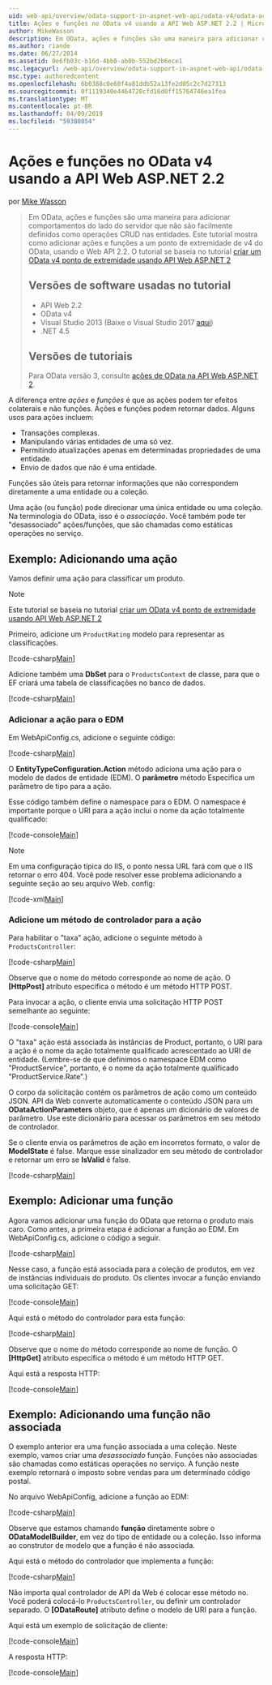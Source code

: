 ```yaml
---
uid: web-api/overview/odata-support-in-aspnet-web-api/odata-v4/odata-actions-and-functions
title: Ações e funções no OData v4 usando a API Web ASP.NET 2.2 | Microsoft Docs
author: MikeWasson
description: Em OData, ações e funções são uma maneira para adicionar comportamentos do lado do servidor que não são facilmente definidos como operações CRUD nas entidades. Este tutorial mostra como...
ms.author: riande
ms.date: 06/27/2014
ms.assetid: 0e6fb03c-b16d-4bb0-ab0b-552bd2b6ece1
msc.legacyurl: /web-api/overview/odata-support-in-aspnet-web-api/odata-v4/odata-actions-and-functions
msc.type: authoredcontent
ms.openlocfilehash: 6b0388c0e60f4a81ddb52a13fe2d05c2c7d27313
ms.sourcegitcommit: 0f1119340e4464720cfd16d0ff15764746ea1fea
ms.translationtype: MT
ms.contentlocale: pt-BR
ms.lasthandoff: 04/09/2019
ms.locfileid: "59380854"
---
```

# <a name="actions-and-functions-in-odata-v4-using-aspnet-web-api-22"></a>Ações e funções no OData v4 usando a API Web ASP.NET 2.2

por [Mike Wasson](https://github.com/MikeWasson)

> Em OData, ações e funções são uma maneira para adicionar comportamentos do lado do servidor que não são facilmente definidos como operações CRUD nas entidades. Este tutorial mostra como adicionar ações e funções a um ponto de extremidade de v4 do OData, usando o Web API 2.2. O tutorial se baseia no tutorial [criar um OData v4 ponto de extremidade usando API Web ASP.NET 2](create-an-odata-v4-endpoint.md)
>
> ## <a name="software-versions-used-in-the-tutorial"></a>Versões de software usadas no tutorial
>
> - API Web 2.2
> - OData v4
> - Visual Studio 2013 (Baixe o Visual Studio 2017 [aqui](https://visualstudio.microsoft.com/downloads/?utm_medium=microsoft&utm_source=docs.microsoft.com&utm_campaign=button+cta&utm_content=download+vs2017))
> - .NET 4.5
>
> ## <a name="tutorial-versions"></a>Versões de tutoriais
>
> Para OData versão 3, consulte [ações de OData na API Web ASP.NET 2](../odata-v3/odata-actions.md).

A diferença entre *ações* e *funções* é que as ações podem ter efeitos colaterais e não funções. Ações e funções podem retornar dados. Alguns usos para ações incluem:

- Transações complexas.
- Manipulando várias entidades de uma só vez.
- Permitindo atualizações apenas em determinadas propriedades de uma entidade.
- Envio de dados que não é uma entidade.

Funções são úteis para retornar informações que não correspondem diretamente a uma entidade ou a coleção.

Uma ação (ou função) pode direcionar uma única entidade ou uma coleção. Na terminologia do OData, isso é o *associação*. Você também pode ter &quot;desassociado&quot; ações/funções, que são chamadas como estáticas operações no serviço.

## <a name="example-adding-an-action"></a>Exemplo: Adicionando uma ação

Vamos definir uma ação para classificar um produto.

> [!NOTE]
> Este tutorial se baseia no tutorial [criar um OData v4 ponto de extremidade usando API Web ASP.NET 2](create-an-odata-v4-endpoint.md)


Primeiro, adicione um `ProductRating` modelo para representar as classificações.

[!code-csharp[Main](odata-actions-and-functions/samples/sample1.cs)]

Adicione também uma **DbSet** para o `ProductsContext` de classe, para que o EF criará uma tabela de classificações no banco de dados.

[!code-csharp[Main](odata-actions-and-functions/samples/sample2.cs)]

### <a name="add-the-action-to-the-edm"></a>Adicionar a ação para o EDM

Em WebApiConfig.cs, adicione o seguinte código:

[!code-csharp[Main](odata-actions-and-functions/samples/sample3.cs)]

O **EntityTypeConfiguration.Action** método adiciona uma ação para o modelo de dados de entidade (EDM). O **parâmetro** método Especifica um parâmetro de tipo para a ação.

Esse código também define o namespace para o EDM. O namespace é importante porque o URI para a ação inclui o nome da ação totalmente qualificado:

[!code-console[Main](odata-actions-and-functions/samples/sample4.cmd)]

> [!NOTE]
> Em uma configuração típica do IIS, o ponto nessa URL fará com que o IIS retornar o erro 404. Você pode resolver esse problema adicionando a seguinte seção ao seu arquivo Web. config:

[!code-xml[Main](odata-actions-and-functions/samples/sample5.xml)]

### <a name="add-a-controller-method-for-the-action"></a>Adicione um método de controlador para a ação

Para habilitar o &quot;taxa&quot; ação, adicione o seguinte método à `ProductsController`:

[!code-csharp[Main](odata-actions-and-functions/samples/sample6.cs)]

Observe que o nome do método corresponde ao nome de ação. O **[HttpPost]** atributo especifica o método é um método HTTP POST.

Para invocar a ação, o cliente envia uma solicitação HTTP POST semelhante ao seguinte:

[!code-console[Main](odata-actions-and-functions/samples/sample7.cmd)]

O &quot;taxa&quot; ação está associada às instâncias de Product, portanto, o URI para a ação é o nome da ação totalmente qualificado acrescentado ao URI de entidade. (Lembre-se de que definimos o namespace EDM como &quot;ProductService&quot;, portanto, é o nome da ação totalmente qualificado &quot;ProductService.Rate&quot;.)

O corpo da solicitação contém os parâmetros de ação como um conteúdo JSON. API da Web converte automaticamente o conteúdo JSON para um **ODataActionParameters** objeto, que é apenas um dicionário de valores de parâmetro. Use este dicionário para acessar os parâmetros em seu método de controlador.

Se o cliente envia os parâmetros de ação em incorretos formato, o valor de **ModelState** é false. Marque esse sinalizador em seu método de controlador e retornar um erro se **IsValid** é false.

[!code-csharp[Main](odata-actions-and-functions/samples/sample8.cs)]

## <a name="example-adding-a-function"></a>Exemplo: Adicionar uma função

Agora vamos adicionar uma função do OData que retorna o produto mais caro. Como antes, a primeira etapa é adicionar a função ao EDM. Em WebApiConfig.cs, adicione o código a seguir.

[!code-csharp[Main](odata-actions-and-functions/samples/sample9.cs)]

Nesse caso, a função está associada para a coleção de produtos, em vez de instâncias individuais do produto. Os clientes invocar a função enviando uma solicitação GET:

[!code-console[Main](odata-actions-and-functions/samples/sample10.cmd)]

Aqui está o método do controlador para esta função:

[!code-csharp[Main](odata-actions-and-functions/samples/sample11.cs)]

Observe que o nome do método corresponde ao nome de função. O **[HttpGet]** atributo especifica o método é um método HTTP GET.

Aqui está a resposta HTTP:

[!code-console[Main](odata-actions-and-functions/samples/sample12.cmd)]

## <a name="example-adding-an-unbound-function"></a>Exemplo: Adicionando uma função não associada

O exemplo anterior era uma função associada a uma coleção. Neste exemplo, vamos criar uma *desassociado* função. Funções não associadas são chamadas como estáticas operações no serviço. A função neste exemplo retornará o imposto sobre vendas para um determinado código postal.

No arquivo WebApiConfig, adicione a função ao EDM:

[!code-csharp[Main](odata-actions-and-functions/samples/sample13.cs)]

Observe que estamos chamando **função** diretamente sobre o **ODataModelBuilder**, em vez do tipo de entidade ou a coleção. Isso informa ao construtor de modelo que a função é não associada.

Aqui está o método do controlador que implementa a função:

[!code-csharp[Main](odata-actions-and-functions/samples/sample14.cs)]

Não importa qual controlador de API da Web é colocar esse método no. Você poderá colocá-lo `ProductsController`, ou definir um controlador separado. O **[ODataRoute]** atributo define o modelo de URI para a função.

Aqui está um exemplo de solicitação de cliente:

[!code-console[Main](odata-actions-and-functions/samples/sample15.cmd)]

A resposta HTTP:

[!code-console[Main](odata-actions-and-functions/samples/sample16.cmd)]
